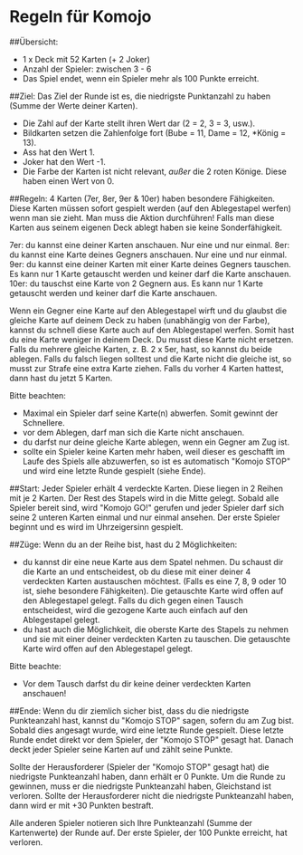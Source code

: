 # Regeln für Komojo

##Übersicht:
- 1 x Deck mit 52 Karten (+ 2 Joker)
- Anzahl der Spieler: zwischen 3 - 6
- Das Spiel endet, wenn ein Spieler mehr als 100 Punkte erreicht.

##Ziel:
Das Ziel der Runde ist es, die niedrigste Punktanzahl zu haben (Summe der Werte deiner Karten).
- Die Zahl auf der Karte stellt ihren Wert dar (2 = 2, 3 = 3, usw.).
- Bildkarten setzen die Zahlenfolge fort (Bube = 11, Dame = 12, *König = 13).
- Ass hat den Wert 1.
- Joker hat den Wert -1.
- Die Farbe der Karten ist nicht relevant, *außer* die 2 roten Könige. Diese haben einen Wert von 0.

##Regeln:
4 Karten (7er, 8er, 9er & 10er) haben besondere Fähigkeiten. Diese Karten müssen sofort gespielt werden (auf den Ablegestapel werfen) wenn man sie zieht. Man muss die Aktion durchführen! Falls man diese Karten aus seinem eigenen Deck ablegt haben sie keine Sonderfähigkeit.

7er: du kannst eine deiner Karten anschauen. Nur eine und nur einmal.
8er: du kannst eine Karte deines Gegners anschauen. Nur eine und nur einmal.
9er: du kannst eine deiner Karten mit einer Karte deines Gegners tauschen. Es kann nur 1 Karte getauscht werden und keiner darf die Karte anschauen.
10er: du tauschst eine Karte von 2 Gegnern aus. Es kann nur 1 Karte getauscht werden und keiner darf die Karte anschauen.

Wenn ein Gegner eine Karte auf den Ablegestapel wirft und du glaubst die gleiche Karte auf deinem Deck zu haben (unabhängig von der Farbe), kannst du schnell diese Karte auch auf den Ablegestapel werfen. Somit hast du eine Karte weniger in deinem Deck. Du musst diese Karte nicht ersetzen. Falls du mehrere gleiche Karten, z. B. 2 x 5er, hast, so kannst du beide ablegen. Falls du falsch liegen solltest und die Karte nicht die gleiche ist, so musst zur Strafe eine extra Karte ziehen. Falls du vorher 4 Karten hattest, dann hast du jetzt 5 Karten.

Bitte beachten:
- Maximal ein Spieler darf seine Karte(n) abwerfen. Somit gewinnt der Schnellere.
- vor dem Ablegen, darf man sich die Karte nicht anschauen.
- du darfst nur deine gleiche Karte ablegen, wenn ein Gegner am Zug ist.
- sollte ein Spieler keine Karten mehr haben, weil dieser es geschafft im Laufe des Spiels alle abzuwerfen, so ist es automatisch "Komojo STOP" und wird eine letzte Runde gespielt (siehe Ende).

##Start:
Jeder Spieler erhält 4 verdeckte Karten. Diese liegen in 2 Reihen mit je 2 Karten. Der Rest des Stapels wird in die Mitte gelegt. Sobald alle Spieler bereit sind, wird "Komojo GO!" gerufen und jeder Spieler darf sich seine 2 unteren Karten einmal und nur einmal ansehen. Der erste Spieler beginnt und es wird im Uhrzeigersinn gespielt.

##Züge:
Wenn du an der Reihe bist, hast du 2 Möglichkeiten:
- du kannst dir eine neue Karte aus dem Spatel nehmen. Du schaust dir die Karte an und entscheidest, ob du diese mit einer deiner 4 verdeckten Karten austauschen möchtest. (Falls es eine 7, 8, 9 oder 10 ist, siehe besondere Fähigkeiten). Die getauschte Karte wird offen auf den Ablegestapel gelegt. Falls du dich gegen einen Tausch entscheidest, wird die gezogene Karte auch einfach auf den Ablegestapel gelegt.
- du hast auch die Möglichkeit, die oberste Karte des Stapels zu nehmen und sie mit einer deiner verdeckten Karten zu tauschen. Die getauschte Karte wird offen auf den Ablegestapel gelegt.

Bitte beachte:
- Vor dem Tausch darfst du dir keine deiner verdeckten Karten anschauen!

##Ende:
Wenn du dir ziemlich sicher bist, dass du die niedrigste Punkteanzahl hast, kannst du "Komojo STOP" sagen, sofern du am Zug bist. Sobald dies angesagt wurde, wird eine letzte Runde gespielt. Diese letzte Runde endet direkt vor dem Spieler, der "Komojo STOP" gesagt hat. Danach deckt jeder Spieler seine Karten auf und zählt seine Punkte.

Sollte der Herausforderer (Spieler der "Komojo STOP" gesagt hat) die niedrigste Punkteanzahl haben, dann erhält er 0 Punkte. Um die Runde zu gewinnen, muss er die niedrigste Punkteanzahl haben, Gleichstand ist verloren. Sollte der Herausforderer nicht die niedrigste Punkteanzahl haben, dann wird er mit +30 Punkten bestraft.

Alle anderen Spieler notieren sich Ihre Punkteanzahl (Summe der Kartenwerte) der Runde auf. Der erste Spieler, der 100 Punkte erreicht, hat verloren.

